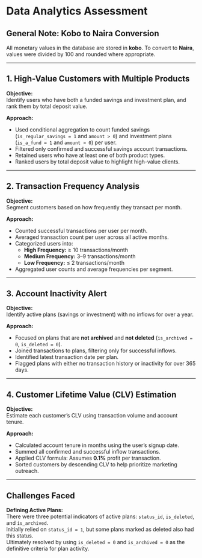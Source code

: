 # Data Analytics Assessment

## General Note: Kobo to Naira Conversion
All monetary values in the database are stored in **kobo**. To convert to **Naira**, values were divided by 100 and rounded where appropriate.

---

## 1. High-Value Customers with Multiple Products  
**Objective:**  
Identify users who have both a funded savings and investment plan, and rank them by total deposit value.

**Approach:**
- Used conditional aggregation to count funded savings (`is_regular_savings = 1` and `amount > 0`) and investment plans (`is_a_fund = 1` and `amount > 0`) per user.
- Filtered only confirmed and successful savings account transactions.
- Retained users who have at least one of both product types.
- Ranked users by total deposit value to highlight high-value clients.

---

## 2. Transaction Frequency Analysis  
**Objective:**  
Segment customers based on how frequently they transact per month.

**Approach:**
- Counted successful transactions per user per month.
- Averaged transaction count per user across all active months.
- Categorized users into:
  - **High Frequency:** ≥ 10 transactions/month
  - **Medium Frequency:** 3–9 transactions/month
  - **Low Frequency:** ≤ 2 transactions/month
- Aggregated user counts and average frequencies per segment.

---

## 3. Account Inactivity Alert  
**Objective:**  
Identify active plans (savings or investment) with no inflows for over a year.

**Approach:**
- Focused on plans that are **not archived** and **not deleted** (`is_archived = 0`, `is_deleted = 0`).
- Joined transactions to plans, filtering only for successful inflows.
- Identified latest transaction date per plan.
- Flagged plans with either no transaction history or inactivity for over 365 days.

---

## 4. Customer Lifetime Value (CLV) Estimation  
**Objective:**  
Estimate each customer’s CLV using transaction volume and account tenure.

**Approach:**
- Calculated account tenure in months using the user’s signup date.
- Summed all confirmed and successful inflow transactions.
- Applied CLV formula:
Assumes **0.1%** profit per transaction.
- Sorted customers by descending CLV to help prioritize marketing outreach.

---

## Challenges Faced

**Defining Active Plans:**  
There were three potential indicators of active plans: `status_id`, `is_deleted`, and `is_archived`.  
Initially relied on `status_id = 1`, but some plans marked as deleted also had this status.  
Ultimately resolved by using `is_deleted = 0` and `is_archived = 0` as the definitive criteria for plan activity.


